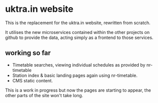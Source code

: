 # uktra.in website

This is the replacement for the uktra.in website, rewritten from scratch.

It utilises the new microservices contained within the other projects on github to provide the data, acting simply as a frontend to those services.

## working so far

* Timetable searches, viewing individual schedules as provided by nr-timetable
* Station index & basic landing pages again using nr-timetable.
* CMS static content.

This is a work in progress but now the pages are starting to appear, the other parts of the site won't take long.

